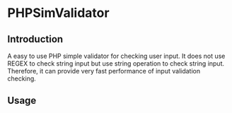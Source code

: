 PHPSimValidator
===============

Introduction
------------
A easy to use PHP simple validator for checking user input. It does not use REGEX to check string input but use string operation to check string input. Therefore, it can provide very fast performance of input validation checking.

Usage
-----
